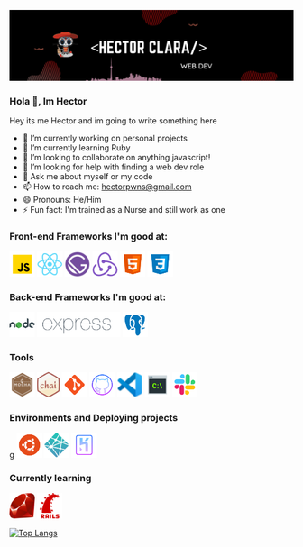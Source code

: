 ![A Full-Stack Web Devloper](/banner/banner.png)

### Hola 👋, Im Hector

Hey its me Hector and im going to write something here

- 🔭 I’m currently working on personal projects
- 🌱 I’m currently learning Ruby
- 👯 I’m looking to collaborate on anything javascript!
- 🤔 I’m looking for help with finding a web dev role
- 💬 Ask me about myself or my code
- 📫 How to reach me: hectorpwns@gmail.com
- 😄 Pronouns: He/Him
- ⚡ Fun fact: I'm trained as a Nurse and still work as one

### Front-end Frameworks I'm good at:

[<img src='/icons/js.png' alt='javascript' height='45'>]() [<img src='/icons/react.png' alt='react' height='45'>]() [<img src='/icons/gatsby.png' alt='gatsby' height='45'>]() [<img src='/icons/redux.png' alt='redux' height='45'>]() [<img src='/icons/html.png' alt='github' height='45'>]() [<img src='/icons/css3.png' alt='css' height='45'>]()

### Back-end Frameworks I'm good at:

[<img src='icons/node.png' height='45'>]() [<img src='/icons/express.png' height='45'>]() [<img src='/icons/postgres.png' height='45'>]()

### Tools

[<img src='icons/mocha.png' height='45'>]() [<img src='icons/chai.png' height='45'>]() [<img src='icons/git.png' height='45'>]() [<img src='icons/github.png' height='45'>]() [<img src='icons/vscode.png' height='45'>]() [<img src='icons/command-line.png' height='45'>]() [<img src='/icons/slack.png' alt='slack' height='45'>]()

### Environments and Deploying projects

g
[<img src='icons/ubuntu.png' height='45'>]() [<img src='icons/netlify.png' height='45'>]() [<img src='icons/heroku.png' height='45'>]()

### Currently learning

[<img src='icons/ruby.png' height='45'>]() [<img src='icons/rails.png' height='45'>]()

[![Top Langs](https://github-readme-stats.vercel.app/api/top-langs/?username=hector4213&theme=gruvbox)](https://github.com/anuraghazra/github-readme-stats)
